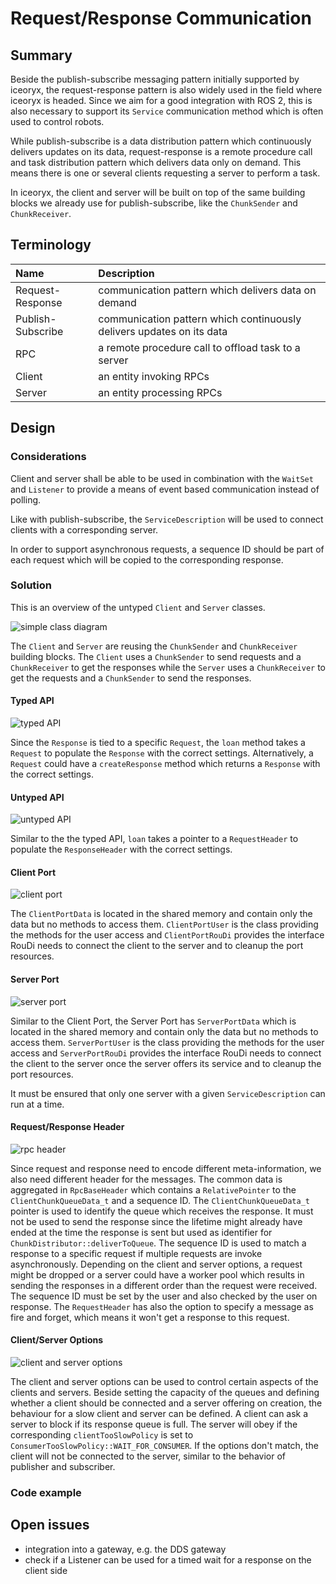 # Request/Response Communication

## Summary

Beside the publish-subscribe messaging pattern initially supported by iceoryx,
the request-response pattern is also widely used in the field where iceoryx is headed.
Since we aim for a good integration with ROS 2, this is also necessary to support its
`Service` communication method which is often used to control robots.

While publish-subscribe is a data distribution pattern which continuously delivers
updates on its data, request-response is a remote procedure call and task distribution pattern
which delivers data only on demand. This means there is one or several clients
requesting a server to perform a task.

In iceoryx, the client and server will be built on top of the same building blocks
we already use for publish-subscribe, like the `ChunkSender` and `ChunkReceiver`.

## Terminology

| Name              | Description                                              |
| :---------------- | :------------------------------------------------------- |
| Request-Response  | communication pattern which delivers data on demand      |
| Publish-Subscribe | communication pattern which continuously delivers updates on its data |
| RPC               | a remote procedure call to offload task to a server      |
| Client            | an entity invoking RPCs                                  |
| Server            | an entity processing RPCs                                |

## Design

### Considerations

Client and server shall be able to be used in combination with the `WaitSet` and `Listener`
to provide a means of event based communication instead of polling.

Like with publish-subscribe, the `ServiceDescription` will be used to connect clients with a corresponding server.

In order to support asynchronous requests, a sequence ID should be part of each request which will be copied to the corresponding response.

### Solution

This is an overview of the untyped `Client` and `Server` classes.

![simple class diagram](diagrams/request_response/overview_class.svg)

The `Client` and `Server` are reusing the `ChunkSender` and `ChunkReceiver` building blocks. The `Client` uses a `ChunkSender` to send requests and a `ChunkReceiver` to get the responses while the `Server` uses a `ChunkReceiver` to get the requests and a `ChunkSender` to send the responses.

#### Typed API

![typed API](diagrams/request_response/typed_api.svg)

Since the `Response` is tied to a specific `Request`, the `loan` method takes a `Request` to populate the `Response` with the correct settings.
Alternatively, a `Request` could have a `createResponse` method which returns a `Response` with the correct settings.

#### Untyped API

![untyped API](diagrams/request_response/untyped_api.svg)

Similar to the the typed API, `loan` takes a pointer to a `RequestHeader` to populate the `ResponseHeader` with the correct settings.

#### Client Port

![client port](diagrams/request_response/client_port.svg)

The `ClientPortData` is located in the shared memory and contain only the data but no methods to access them.
`ClientPortUser` is the class providing the methods for the user access and `ClientPortRouDi` provides the
interface RouDi needs to connect the client to the server and to cleanup the port resources.

#### Server Port

![server port](diagrams/request_response/server_port.svg)

Similar to the Client Port, the Server Port has `ServerPortData` which is located in the shared memory and contain only the data but no methods to access them.
`ServerPortUser` is the class providing the methods for the user access and `ServerPortRouDi` provides the
interface RouDi needs to connect the client to the server once the server offers its service and to cleanup the port resources.

It must be ensured that only one server with a given `ServiceDescription` can run at a time.

#### Request/Response Header

![rpc header](diagrams/request_response/request_response_header.svg)

Since request and response need to encode different meta-information, we also need different header for the messages.
The common data is aggregated in `RpcBaseHeader` which contains a `RelativePointer` to the `ClientChunkQueueData_t` and a sequence ID.
The `ClientChunkQueueData_t` pointer is used to identify the queue which receives the response.
It must not be used to send the response since the lifetime might already have ended at the time
the response is sent but used as identifier for `ChunkDistributor::deliverToQueue`.
The sequence ID is used to match a response to a specific request if multiple requests are invoke asynchronously.
Depending on the client and server options, a request might be dropped or a server could have a worker pool
which results in sending the responses in a different order than the request were received.
The sequence ID must be set by the user and also checked by the user on response.
The `RequestHeader` has also the option to specify a message as fire and forget, which means it won't get a response to this request.

#### Client/Server Options

![client and server options](diagrams/request_response/client_and_server_options.svg)

The client and server options can be used to control certain aspects of the clients and servers.
Beside setting the capacity of the queues and defining whether a client should be connected and a server offering on creation,
the behaviour for a slow client and server can be defined.
A client can ask a server to block if its response queue is full.
The server will obey if the corresponding `clientTooSlowPolicy` is set to `ConsumerTooSlowPolicy::WAIT_FOR_CONSUMER`.
If the options don't match, the client will not be connected to the server, similar to the behavior of publisher and subscriber.

### Code example

## Open issues

- integration into a gateway, e.g. the DDS gateway
- check if a Listener can be used for a timed wait for a response on the client side
